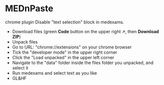 # MEDnPaste
chrome plugin
Disable "text selection" block in medexams.

- Download files (green **Code** button on the upper right ↗, then **Download ZIP**)
- Unpack files
- Go to URL: "chrome://extensions" on your chrome browser
- Tick the "developer mode" in the upper right corner
- Click the "Load unpacked" in the upper left corner
- Navigate to the "data" folder inside the files folder you unpacked, and select it
- Run medexams and select text as you like
- GL&HF

